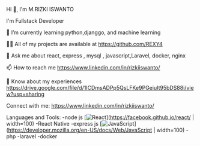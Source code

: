 
Hi 👋, I'm M.RIZKI ISWANTO

I'm Fullstack Developer

🌱 I’m currently learning python,djanggo, and machine learning

👨‍💻 All of my projects are available at https://github.com/REXY4

💬 Ask me about react, express , mysql , javascript,Laravel, docker, nginx

📫 How to reach me https://www.linkedin.com/in/rizkiiswanto/

📄 Know about my experiences https://drive.google.com/file/d/1ICDmsADPp5QsLFKe9PGeiuIt95bDS88i/view?usp=sharing

Connect with me:
https://www.linkedin.com/in/rizkiiswanto/ 

Languages and Tools:
-node js
[![React](https://raw.githubusercontent.com/jalbertsr/logo-badge-images/master/img/react_logo.png)](https://facebook.github.io/react/ | width=100)
-React Native
-express js
[![JavaScript](http://3con14.biz/code/_data/js/intro/js-logo.png)](https://developer.mozilla.org/en-US/docs/Web/JavaScript | width=100) 
-php
-laravel
-docker


